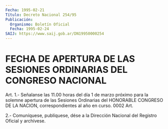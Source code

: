 ```yaml
---
Fecha: 1995-02-21
Título: Decreto Nacional 254/95
Publicación:
  Organismo: Boletín Oficial
  Fecha: 1995-02-24
SAIJ: https://www.saij.gob.ar/DN19950000254
---
```

# FECHA DE APERTURA DE LAS SESIONES ORDINARIAS DEL CONGRESO NACIONAL

<a id="1"></a>
Art.  1.- Señalanse las 11.00 horas del día 1 de marzo próximo para la solemne  apertura  de las Sesiones Ordinarias del HONORABLE CONGRESO DE LA NACION, correspondientes  al año en curso. 0002 Art.

2.-  Comuníquese,  publíquese,  dése  a la Dirección  Nacional  del Registro Oficial y archívese.